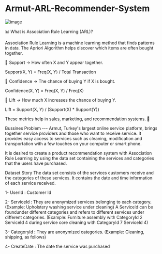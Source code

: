# Armut-ARL-Recommender-System
![image](https://github.com/user-attachments/assets/8819e776-2271-440f-b8b2-26e7ae382de7)

📊 What is Association Rule Learning (ARL)?

Association Rule Learning is a machine learning method that finds patterns in data. The Apriori Algorithm helps discover which items are often bought together.

🔹 Support → How often X and Y appear together.

Support(X, Y) = Freq(X, Y) / Total Transaction

🔹 Confidence → The chance of buying Y if X is bought.

Confidence(X, Y) = Freq(X, Y) / Freq(X)

🔹 Lift → How much X increases the chance of buying Y.

Lift = Support(X, Y) / (Support(X) * Support(Y))

These metrics help in sales, marketing, and recommendation systems. 🚀

Bussines Problem
--- Armut, Turkey's largest online service platform, brings together service providers and those who want to receive service. It provides easy access to services such as cleaning, modification and transportation with a few touches on your computer or smart phone.

It is desired to create a product recommendation system with Association Rule Learning by using the data set containing the services and categories that the users have purchased.

Dataset Story
The data set consists of the services customers receive and the categories of these services. It contains the date and time information of each service received.

1- UserId : Customer Id

2- ServiceId : They are anonymized services belonging to each category. (Example: Upholstery washing service under cleaning) A ServiceId can be foundunder different categories and refers to different services under different categories. (Example: Furniture assembly with CategoryId 2 ServiceId 4 during service core cleaning with CategoryId 7 ServiceId 4)

3- CategoryId : They are anonymized categories. (Example: Cleaning, shipping, as follows)

4- CreateDate : The date the service was purchased
